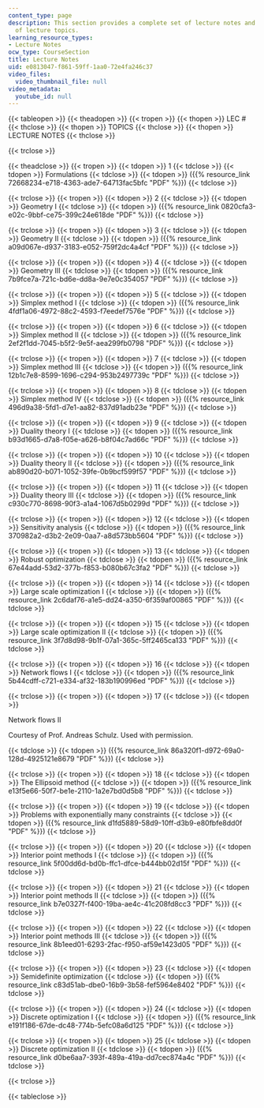 ```yaml
---
content_type: page
description: This section provides a complete set of lecture notes and the schedule
  of lecture topics.
learning_resource_types:
- Lecture Notes
ocw_type: CourseSection
title: Lecture Notes
uid: e0813047-f861-59ff-1aa0-72e4fa246c37
video_files:
  video_thumbnail_file: null
video_metadata:
  youtube_id: null
---
```


{{< tableopen >}}
{{< theadopen >}}
{{< tropen >}}
{{< thopen >}}
LEC #
{{< thclose >}}
{{< thopen >}}
TOPICS
{{< thclose >}}
{{< thopen >}}
LECTURE NOTES
{{< thclose >}}

{{< trclose >}}

{{< theadclose >}}
{{< tropen >}}
{{< tdopen >}}
1
{{< tdclose >}}
{{< tdopen >}}
Formulations
{{< tdclose >}}
{{< tdopen >}}
({{% resource_link 72668234-e718-4363-ade7-64713fac5bfc "PDF" %}})
{{< tdclose >}}

{{< trclose >}}
{{< tropen >}}
{{< tdopen >}}
2
{{< tdclose >}}
{{< tdopen >}}
Geometry I
{{< tdclose >}}
{{< tdopen >}}
({{% resource_link 0820cfa3-e02c-9bbf-ce75-399c24e618de "PDF" %}})
{{< tdclose >}}

{{< trclose >}}
{{< tropen >}}
{{< tdopen >}}
3
{{< tdclose >}}
{{< tdopen >}}
Geometry II
{{< tdclose >}}
{{< tdopen >}}
({{% resource_link a09d067e-d937-3183-e052-759f2dc4a4cf "PDF" %}})
{{< tdclose >}}

{{< trclose >}}
{{< tropen >}}
{{< tdopen >}}
4
{{< tdclose >}}
{{< tdopen >}}
Geometry III
{{< tdclose >}}
{{< tdopen >}}
({{% resource_link 7b9fce7a-721c-bd6e-dd8a-9e7e0c354057 "PDF" %}})
{{< tdclose >}}

{{< trclose >}}
{{< tropen >}}
{{< tdopen >}}
5
{{< tdclose >}}
{{< tdopen >}}
Simplex method I
{{< tdclose >}}
{{< tdopen >}}
({{% resource_link 4fdf1a06-4972-88c2-4593-f7eedef7576e "PDF" %}})
{{< tdclose >}}

{{< trclose >}}
{{< tropen >}}
{{< tdopen >}}
6
{{< tdclose >}}
{{< tdopen >}}
Simplex method II
{{< tdclose >}}
{{< tdopen >}}
({{% resource_link 2ef2f1dd-7045-b5f2-9e5f-aea299fb0798 "PDF" %}})
{{< tdclose >}}

{{< trclose >}}
{{< tropen >}}
{{< tdopen >}}
7
{{< tdclose >}}
{{< tdopen >}}
Simplex method III
{{< tdclose >}}
{{< tdopen >}}
({{% resource_link 12b1c7e8-8599-1696-c294-953b2497739c "PDF" %}})
{{< tdclose >}}

{{< trclose >}}
{{< tropen >}}
{{< tdopen >}}
8
{{< tdclose >}}
{{< tdopen >}}
Simplex method IV
{{< tdclose >}}
{{< tdopen >}}
({{% resource_link 496d9a38-5fd1-d7e1-aa82-837d91adb23e "PDF" %}})
{{< tdclose >}}

{{< trclose >}}
{{< tropen >}}
{{< tdopen >}}
9
{{< tdclose >}}
{{< tdopen >}}
Duality theory I
{{< tdclose >}}
{{< tdopen >}}
({{% resource_link b93d1665-d7a8-f05e-a626-b8f04c7ad66c "PDF" %}})
{{< tdclose >}}

{{< trclose >}}
{{< tropen >}}
{{< tdopen >}}
10
{{< tdclose >}}
{{< tdopen >}}
Duality theory II
{{< tdclose >}}
{{< tdopen >}}
({{% resource_link ab890d20-b071-1052-39fe-0b9bcf599f57 "PDF" %}})
{{< tdclose >}}

{{< trclose >}}
{{< tropen >}}
{{< tdopen >}}
11
{{< tdclose >}}
{{< tdopen >}}
Duality theory III
{{< tdclose >}}
{{< tdopen >}}
({{% resource_link c930c770-8698-90f3-a1a4-1067d5b0299d "PDF" %}})
{{< tdclose >}}

{{< trclose >}}
{{< tropen >}}
{{< tdopen >}}
12
{{< tdclose >}}
{{< tdopen >}}
Sensitivity analysis
{{< tdclose >}}
{{< tdopen >}}
({{% resource_link 370982a2-d3b2-2e09-0aa7-a8d573bb5604 "PDF" %}})
{{< tdclose >}}

{{< trclose >}}
{{< tropen >}}
{{< tdopen >}}
13
{{< tdclose >}}
{{< tdopen >}}
Robust optimization
{{< tdclose >}}
{{< tdopen >}}
({{% resource_link 67e44add-53d2-377b-f853-b080b67c3fa2 "PDF" %}})
{{< tdclose >}}

{{< trclose >}}
{{< tropen >}}
{{< tdopen >}}
14
{{< tdclose >}}
{{< tdopen >}}
Large scale optimization I
{{< tdclose >}}
{{< tdopen >}}
({{% resource_link 2c6daf76-a1e5-dd24-a350-6f359af00865 "PDF" %}})
{{< tdclose >}}

{{< trclose >}}
{{< tropen >}}
{{< tdopen >}}
15
{{< tdclose >}}
{{< tdopen >}}
Large scale optimization II
{{< tdclose >}}
{{< tdopen >}}
({{% resource_link 3f7d8d98-9b1f-07a1-365c-5ff2465ca133 "PDF" %}})
{{< tdclose >}}

{{< trclose >}}
{{< tropen >}}
{{< tdopen >}}
16
{{< tdclose >}}
{{< tdopen >}}
Network flows I
{{< tdclose >}}
{{< tdopen >}}
({{% resource_link 5b44cdff-c721-e334-af32-183b190996ed "PDF" %}})
{{< tdclose >}}

{{< trclose >}}
{{< tropen >}}
{{< tdopen >}}
17
{{< tdclose >}}
{{< tdopen >}}


Network flows II

Courtesy of Prof. Andreas Schulz. Used with permission.


{{< tdclose >}}
{{< tdopen >}}
({{% resource_link 86a320f1-d972-69a0-128d-4925121e8679 "PDF" %}})
{{< tdclose >}}

{{< trclose >}}
{{< tropen >}}
{{< tdopen >}}
18
{{< tdclose >}}
{{< tdopen >}}
The Ellipsoid method
{{< tdclose >}}
{{< tdopen >}}
({{% resource_link e13f5e66-50f7-be1e-2110-1a2e7bd0d5b8 "PDF" %}})
{{< tdclose >}}

{{< trclose >}}
{{< tropen >}}
{{< tdopen >}}
19
{{< tdclose >}}
{{< tdopen >}}
Problems with exponentially many constraints
{{< tdclose >}}
{{< tdopen >}}
({{% resource_link d1fd5889-58d9-10ff-d3b9-e80fbfe8dd0f "PDF" %}})
{{< tdclose >}}

{{< trclose >}}
{{< tropen >}}
{{< tdopen >}}
20
{{< tdclose >}}
{{< tdopen >}}
Interior point methods I
{{< tdclose >}}
{{< tdopen >}}
({{% resource_link 5f00dd6d-bd0b-ffc1-dfce-b444bb02d15f "PDF" %}})
{{< tdclose >}}

{{< trclose >}}
{{< tropen >}}
{{< tdopen >}}
21
{{< tdclose >}}
{{< tdopen >}}
Interior point methods II
{{< tdclose >}}
{{< tdopen >}}
({{% resource_link b7e0327f-f400-19ba-ae4c-41c208fd8cc3 "PDF" %}})
{{< tdclose >}}

{{< trclose >}}
{{< tropen >}}
{{< tdopen >}}
22
{{< tdclose >}}
{{< tdopen >}}
Interior point methods III
{{< tdclose >}}
{{< tdopen >}}
({{% resource_link 8b1eed01-6293-2fac-f950-af59e1423d05 "PDF" %}})
{{< tdclose >}}

{{< trclose >}}
{{< tropen >}}
{{< tdopen >}}
23
{{< tdclose >}}
{{< tdopen >}}
Semidefinite optimization
{{< tdclose >}}
{{< tdopen >}}
({{% resource_link c83d51ab-dbe0-16b9-3b58-fef5964e8402 "PDF" %}})
{{< tdclose >}}

{{< trclose >}}
{{< tropen >}}
{{< tdopen >}}
24
{{< tdclose >}}
{{< tdopen >}}
Discrete optimization I
{{< tdclose >}}
{{< tdopen >}}
({{% resource_link e191f186-67de-dc48-774b-5efc08a6d125 "PDF" %}})
{{< tdclose >}}

{{< trclose >}}
{{< tropen >}}
{{< tdopen >}}
25
{{< tdclose >}}
{{< tdopen >}}
Discrete optimization II
{{< tdclose >}}
{{< tdopen >}}
({{% resource_link d0be6aa7-393f-489a-419a-dd7cec874a4c "PDF" %}})
{{< tdclose >}}

{{< trclose >}}

{{< tableclose >}}